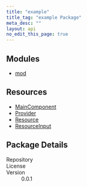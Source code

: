 ```yaml
---
title: "example"
title_tag: "example Package"
meta_desc: ""
layout: api
no_edit_this_page: true
---
```


<!-- WARNING: this file was generated by test. -->
<!-- Do not edit by hand unless you're certain you know what you are doing! -->



<h2 id="modules">Modules</h2>
<ul class="api">
    <li><a href="mod/" title="mod"><span class="api-symbol api-symbol--module"></span>mod</a></li>
</ul>

<h2 id="resources">Resources</h2>
<ul class="api">
    <li><a href="maincomponent/" title="MainComponent"><span class="api-symbol api-symbol--resource"></span>MainComponent</a></li>
    <li><a href="provider/" title="Provider"><span class="api-symbol api-symbol--resource"></span>Provider</a></li>
    <li><a href="resource/" title="Resource"><span class="api-symbol api-symbol--resource"></span>Resource</a></li>
    <li><a href="resourceinput/" title="ResourceInput"><span class="api-symbol api-symbol--resource"></span>ResourceInput</a></li>
</ul>

<h2 id="package-details">Package Details</h2>
<dl class="package-details">
	<dt>Repository</dt>
	<dd><a href=""></a></dd>
	<dt>License</dt>
	<dd></dd>
	<dt>Version</dt>
	<dd>0.0.1</dd>
</dl>

